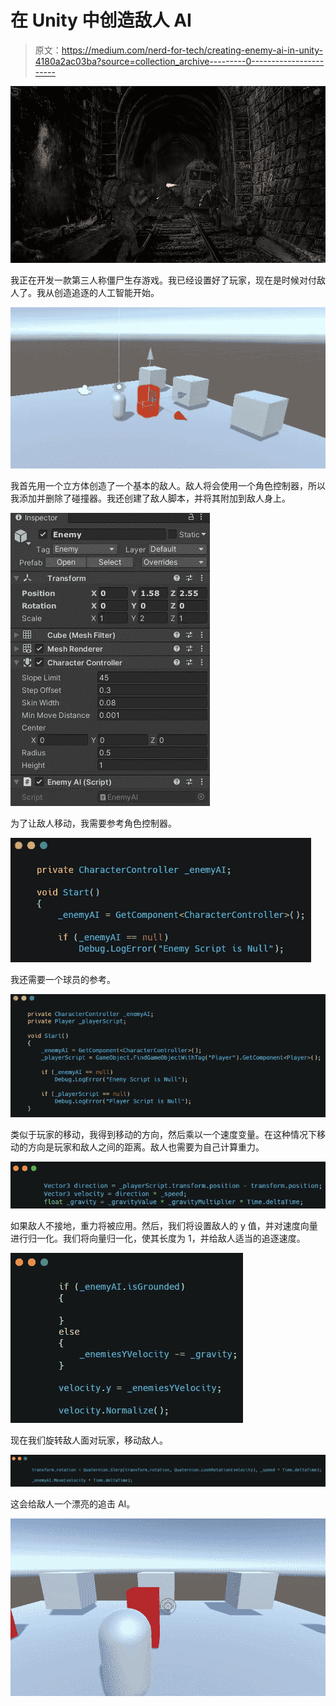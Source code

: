 # 在 Unity 中创造敌人 AI

> 原文：<https://medium.com/nerd-for-tech/creating-enemy-ai-in-unity-4180a2ac03ba?source=collection_archive---------0----------------------->

![](img/2b8bb9a6f21191a4da3eb84bf22ade7e.png)

我正在开发一款第三人称僵尸生存游戏。我已经设置好了玩家，现在是时候对付敌人了。我从创造追逐的人工智能开始。

![](img/16e954e0a1ae087bbd223d8dae793d65.png)

我首先用一个立方体创造了一个基本的敌人。敌人将会使用一个角色控制器，所以我添加并删除了碰撞器。我还创建了敌人脚本，并将其附加到敌人身上。

![](img/26338536c616d1ececfe3754027234fb.png)

为了让敌人移动，我需要参考角色控制器。

![](img/2681b42353bc6a32e2eb6f46f25c779f.png)

我还需要一个球员的参考。

![](img/19706f74357d2f74b2cae2253ed99da6.png)

类似于玩家的移动，我得到移动的方向，然后乘以一个速度变量。在这种情况下移动的方向是玩家和敌人之间的距离。敌人也需要为自己计算重力。

![](img/d29e5bb8a373290063598908d3b3cf3f.png)

如果敌人不接地，重力将被应用。然后，我们将设置敌人的 y 值，并对速度向量进行归一化。我们将向量归一化，使其长度为 1，并给敌人适当的追逐速度。

![](img/49f1aa6e30f13f129682a025ecf739c1.png)

现在我们旋转敌人面对玩家，移动敌人。

![](img/465379782473b64e42f801e7d089f0de.png)

这会给敌人一个漂亮的追击 AI。

![](img/9d1144adbbb508c2f35ec11464a6301a.png)